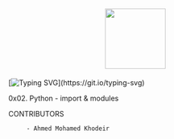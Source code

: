 <h1 align= "center">
<img src="https://github-production-user-asset-6210df.s3.amazonaws.com/122843056/237317755-5b364351-ae5c-42cc-ae8e-50afc9bea80c.png" height= "120"/>
</h1>

[![Typing SVG](https://readme-typing-svg.herokuapp.com?font=Fira+Code&weight=900&size=30&pause=1000&width=1000&lines=Python+-+import+&+modules+\(:)](https://git.io/typing-svg)

0x02. Python - import & modules

CONTRIBUTORS

         - Ahmed Mohamed Khodeir
